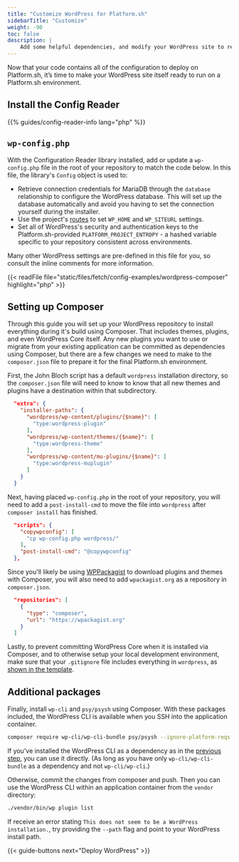```yaml
---
title: "Customize WordPress for Platform.sh"
sidebarTitle: "Customize"
weight: -90
toc: false
description: |
    Add some helpful dependencies, and modify your WordPress site to read from a Platform.sh environment.
---
```


Now that your code contains all of the configuration to deploy on Platform.sh, it’s time to make your WordPress site itself ready to run on a Platform.sh environment. 

## Install the Config Reader

{{% guides/config-reader-info lang="php" %}}

## `wp-config.php`

With the Configuration Reader library installed, add or update a `wp-config.php` file in the root of your repository to match the code below. In this file, the library's `Config` object is used to:

- Retrieve connection credentials for MariaDB through the `database` relationship to configure the WordPress database. This will set up the database automatically and avoid you having to set the connection yourself during the installer. 
- Use the project's [routes](../../../define-routes/_index.md) to set `WP_HOME` and `WP_SITEURL` settings. 
- Set all of WordPress's security and authentication keys to the Platform.sh-provided `PLATFORM_PROJECT_ENTROPY` - a hashed variable specific to your repository consistent across environments. 

Many other WordPress settings are pre-defined in this file for you, so consult the inline comments for more information.

{{< readFile file="static/files/fetch/config-examples/wordpress-composer" highlight="php" >}}

## Setting up Composer

Through this guide you will set up your WordPress repository to install everything during it's build using Composer. That includes themes, plugins, and even WordPress Core itself. Any new plugins you want to use or migrate from your existing application can be committed as dependencies using Composer, but there are a few changes we need to make to the `composer.json` file to prepare it for the final Platform.sh environment.  

First, the John Bloch script has a default `wordpress` installation directory, so the `composer.json` file will need to know to know that all new themes and plugins have a destination within that subdirectory. 

```json
  "extra": {
    "installer-paths": {
      "wordpress/wp-content/plugins/{$name}": [
        "type:wordpress-plugin"
      ],
      "wordpress/wp-content/themes/{$name}": [
        "type:wordpress-theme"
      ],
      "wordpress/wp-content/mu-plugins/{$name}": [
        "type:wordpress-muplugin"
      ]
    }
  }
```

Next, having placed `wp-config.php` in the root of your repository, you will need to add a `post-install-cmd` to move the file into `wordpress` after `composer install` has finished.

```json
  "scripts": {
    "copywpconfig": [
      "cp wp-config.php wordpress/"
    ],
    "post-install-cmd": "@copywpconfig"
  },
```

Since you'll likely be using [WPPackagist](https://wpackagist.org/) to download plugins and themes with Composer, you will also need to add `wpackagist.org` as a repository in `composer.json`.

```json
  "repositories": [
    {
      "type": "composer",
      "url": "https://wpackagist.org"
    }
  ]
```

Lastly, to prevent committing WordPress Core when it is installed via Composer, and to otherwise setup your local development environment, make sure that your `.gitignore` file includes everything in `wordpress`, as [shown in the template](https://github.com/platformsh-templates/wordpress-composer/blob/master/.gitignore).

## Additional packages

Finally, install `wp-cli` and `psy/psysh` using Composer.
With these packages included, the WordPress CLI is available when you SSH into the application container.

```bash
composer require wp-cli/wp-cli-bundle psy/psysh --ignore-platform-reqs
```

If you've installed the WordPress CLI as a dependency as in the [previous step](./configure.md#application-container-platformappyaml),
you can use it directly.
(As long as you have only `wp-cli/wp-cli-bundle` as a dependency and not `wp-cli/wp-cli`.)

Otherwise, commit the changes from composer and push.
Then you can use the WordPress CLI within an application container from the `vendor` directory:

```bash
./vendor/bin/wp plugin list
```

If receive an error stating `This does not seem to be a WordPress installation.`,
try providing the `--path` flag and point to your WordPress install path.

{{< guide-buttons next="Deploy WordPress" >}}